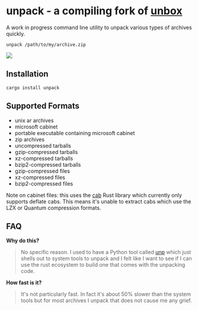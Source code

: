 # unpack - a compiling fork of [unbox](https://github.com/mitsuhiko/unbox)

A work in progress command line utility to unpack various types of archives quickly.

```
unpack /path/to/my/archive.zip
```

<img src="https://raw.githubusercontent.com/byron/unpack/master/unbox.gif">

## Installation

```
cargo install unpack
```

## Supported Formats

- unix ar archives
- microsoft cabinet
- portable executable containing microsoft cabinet
- zip archives
- uncompressed tarballs
- gzip-compressed tarballs
- xz-compressed tarballs
- bzip2-compressed tarballs
- gzip-compressed files
- xz-compressed files
- bzip2-compressed files

Note on cabinet files: this uses the [cab](https://crates.io/crates/cab) Rust library which
currently only supports deflate cabs. This means it's unable to extract cabs which use
the LZX or Quantum compression formats.

## FAQ

**Why do this?**

> No specific reason. I used to have a Python tool called [unp](https://github.com/mitsuhiko/unp)
> which just shells out to system tools to unpack and I felt like I want to see if I can use the
> rust ecosystem to build one that comes with the unpacking code.

**How fast is it?**

> It's not particularly fast. In fact it's about 50% slower than the system tools but for most
> archives I unpack that does not cause me any grief.
